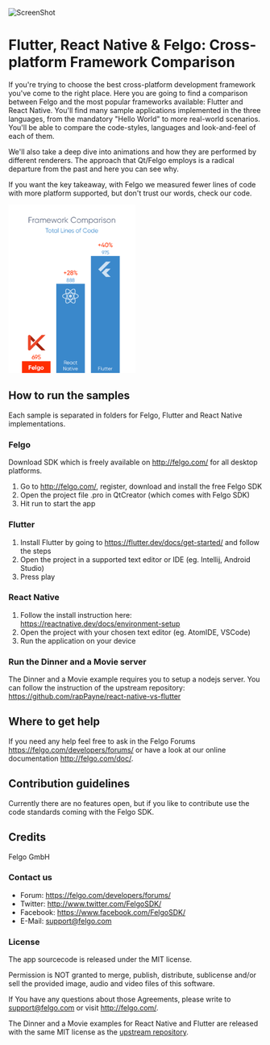 ![ScreenShot](http://felgo.com/support/felgo-logo.png)

# Flutter, React Native & Felgo: Cross-platform Framework Comparison

If you're trying to choose the best cross-platform development framework you've come to the right place. Here you are going to find a comparison between Felgo and the most popular frameworks available: Flutter and React Native. You'll find many sample applications implemented in the three languages, from the mandatory "Hello World" to more real-world scenarios. You'll be able to compare the code-styles, languages and look-and-feel of each of them.

We'll also take a deep dive into animations and how they are performed by different renderers. The approach that Qt/Felgo employs is a radical departure from the past and here you can see why.

If you want the key takeaway, with Felgo we measured fewer lines of code with more platform supported, but don't trust our words, check our code.

<img src="https://github.com/FelgoSDK/Flutter-ReactNative-Felgo-Comparison/blob/master/images/FrameworkComparisonBarChart.png" width="50%">

## How to run the samples
Each sample is separated in folders for Felgo, Flutter and React Native implementations.

### Felgo
Download SDK which is freely available on http://felgo.com/ for all desktop platforms.

1. Go to http://felgo.com/, register, download and install the free Felgo SDK
2. Open the project file .pro in QtCreator (which comes with Felgo SDK)
3. Hit run to start the app

### Flutter
1. Install Flutter by going to https://flutter.dev/docs/get-started/ and follow the steps
2. Open the project in a supported text editor or IDE (eg. Intellij, Android Studio)
3. Press play
### React Native
1. Follow the install instruction here: https://reactnative.dev/docs/environment-setup
2. Open the project with your chosen text editor (eg. AtomIDE, VSCode)
3. Run the application on your device

### Run the Dinner and a Movie server
The Dinner and a Movie example requires you to setup a nodejs server. You can follow the instruction of the upstream repository: https://github.com/rapPayne/react-native-vs-flutter

## Where to get help
If you need any help feel free to ask in the Felgo Forums https://felgo.com/developers/forums/ or have a look at our online documentation http://felgo.com/doc/.

## Contribution guidelines
Currently there are no features open, but if you like to contribute use the code standards coming with the Felgo SDK.

## Credits
Felgo GmbH

### Contact us
- Forum: https://felgo.com/developers/forums/
- Twitter: http://www.twitter.com/FelgoSDK/
- Facebook: https://www.facebook.com/FelgoSDK/
- E-Mail: support@felgo.com

### License
The app sourcecode is released under the MIT license.

Permission is NOT granted to merge, publish, distribute, sublicense and/or
sell the provided image, audio and video files of this software.

If You have any questions about those Agreements, please write to support@felgo.com
or visit http://felgo.com/.

The Dinner and a Movie examples for React Native and Flutter are released with the same MIT license as the [upstream repository](https://github.com/rapPayne/react-native-vs-flutter).
